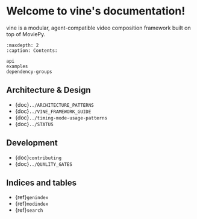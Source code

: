 # Welcome to vine's documentation!

vine is a modular, agent-compatible video composition framework built on top of MoviePy.

```{toctree}
:maxdepth: 2
:caption: Contents:

api
examples
dependency-groups
```

## Architecture & Design

* {doc}`../ARCHITECTURE_PATTERNS`
* {doc}`../VINE_FRAMEWORK_GUIDE`
* {doc}`../timing-mode-usage-patterns`
* {doc}`../STATUS`

## Development

* {doc}`contributing`
* {doc}`../QUALITY_GATES`

## Indices and tables

* {ref}`genindex`
* {ref}`modindex`
* {ref}`search`

